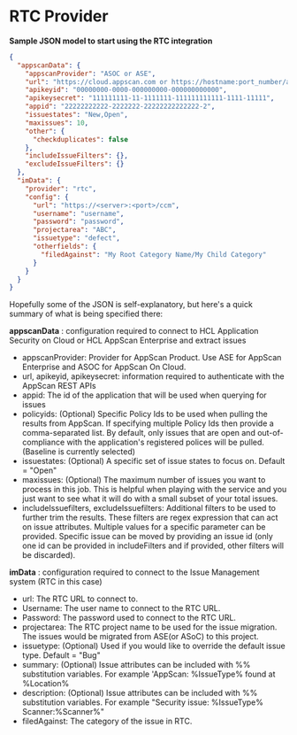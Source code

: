 # **RTC Provider**

**Sample JSON model to start using the RTC integration**
```json
{
  "appscanData": {
    "appscanProvider": "ASOC or ASE",
    "url": "https://cloud.appscan.com or https://hostname:port_number/ase",
    "apikeyid": "00000000-0000-000000000-000000000000",
    "apikeysecret": "111111111-11-1111111-111111111111-1111-11111",
    "appid": "22222222222-2222222-22222222222222-2",
    "issuestates": "New,Open",
    "maxissues": 10,
    "other": {
      "checkduplicates": false
    },
    "includeIssueFilters": {},
    "excludeIssueFilters": {}
  },
  "imData": {
    "provider": "rtc",
    "config": {
      "url": "https://<server>:<port>/ccm",
      "username": "username",
      "password": "password",
      "projectarea": "ABC",
      "issuetype": "defect",
      "otherfields": {
        "filedAgainst": "My Root Category Name/My Child Category"
      }
    }
  }
}
```
Hopefully some of the JSON is self-explanatory, but here&#39;s a quick summary of what is being specified there:

**appscanData** : configuration required to connect to HCL Application Security on Cloud or HCL AppScan Enterprise and extract issues

- appscanProvider: Provider for AppScan Product. Use ASE for AppScan Enterprise and ASOC for AppScan On Cloud.
- url, apikeyid, apikeysecret: information required to authenticate with the AppScan REST APIs
- appid: The id of the application that will be used when querying for issues
- policyids: (Optional) Specific Policy Ids to be used when pulling the results from AppScan. If specifying multiple Policy Ids then provide a comma-separated list. By default, only issues that are open and out-of-compliance with the application&#39;s registered polices will be pulled. (Baseline is currently selected)
- issuestates: (Optional) A specific set of issue states to focus on. Default = &quot;Open&quot;
- maxissues: (Optional) The maximum number of issues you want to process in this job. This is helpful when playing with the service and you just want to see what it will do with a small subset of your total issues.
- includeIssuefilters, excludeIssuefilters: Additional filters to be used to further trim the results. These filters are regex expression that can act on issue attributes. Multiple values for a specific parameter can be provided. Specific issue can be moved by providing an issue id (only one id can be provided in includeFilters and if provided, other filters will be discarded).

**imData** : configuration required to connect to the Issue Management system (RTC in this case)

- url: The RTC URL to connect to.
- Username: The user name to connect to the RTC URL.
- Password: The password used to connect to the RTC URL.
- projectarea: The RTC project name to be used for the issue migration. The issues would be migrated from ASE(or ASoC) to this project.
- issuetype: (Optional) Used if you would like to override the default issue type. Default = &quot;Bug&quot;
- summary: (Optional) Issue attributes can be included with %% substitution variables. For example &#39;AppScan: %IssueType% found at %Location%
- description: (Optional) Issue attributes can be included with %% substitution variables. For example "Security issue: %IssueType% Scanner:%Scanner%"
- filedAgainst: The category of the issue in RTC.
